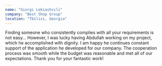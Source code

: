 ```yaml
---
name: "Giorgi Lekiashvili" 
company: "Best Shop Group"
location: "Tbilisi, Georgia"
---
```

Finding someone who consistently complies with all your requirements is not easy... However, I was lucky having Abdullah working on my project, which he accomplished with dignity. I am happy he continues constant support of the application he developed for our company. The cooperation process was smooth while the budget was reasonable and met all of our expectations. Thank you for your fantastic work!
